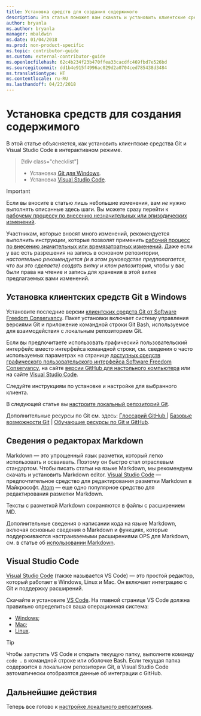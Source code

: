 ```yaml
---
title: Установка средств для создания содержимого
description: Эта статья поможет вам скачать и установить клиентские средства, необходимые для редактирования файлов Markdown и работы с Git.
author: bryanla
ms.author: bryanla
manager: mbaldwin
ms.date: 01/04/2018
ms.prod: non-product-specific
ms.topic: contributor-guide
ms.custom: external-contributor-guide
ms.openlocfilehash: 62c4b234f23b470ffea33cacdfc469fbd7e526bd
ms.sourcegitcommit: dd1b4e915f4996ac029d2a0704ced785438d3484
ms.translationtype: HT
ms.contentlocale: ru-RU
ms.lasthandoff: 04/23/2018
---
```

# <a name="install-content-authoring-tools"></a>Установка средств для создания содержимого

В этой статье объясняется, как установить клиентские средства Git и Visual Studio Code в интерактивном режиме.
> [!div class="checklist"]
> * Установка [Git для Windows](https://git-scm.com/download/win).
> * Установка [Visual Studio Code](https://code.visualstudio.com/).

>[!IMPORTANT]
> Если вы вносите в статью лишь небольшие изменения, вам *не* нужно выполнять описанные здесь шаги. Вы можете сразу перейти к [рабочему процессу по внесению незначительных или эпизодических изменений](light-workflow.md).
>
> Участникам, которые вносят много изменений, рекомендуется выполнить инструкции, которые позволят применить [рабочий процесс по внесению значительных или времязатратных изменений](full-workflow.md). Даже если у вас есть разрешения на запись в основном репозитории, *настоятельно рекомендуется (и в этом руководстве предполагается, что вы это сделаете) создать вилку и клон репозитория*, чтобы у вас были права на чтение и запись для хранения в этой вилке предлагаемых вами изменений.

## <a name="install-git-client-tools-on-windows"></a>Установка клиентских средств Git в Windows

 Установите последние версии [клиентских средств Git от Software Freedom Conservancy](https://git-scm.com/download/). Пакет установки включает систему управления версиями Git и приложение командной строки Git Bash, используемое для взаимодействия с локальным репозиторием Git.

Если вы предпочитаете использовать графический пользовательский интерфейс вместо интерфейса командной строки, см. сведения о часто используемых параметрах на странице [доступных средств графического пользовательского интерфейса Software Freedom Conservancy](https://git-scm.com/downloads/guis), на сайте [версии GitHub для настольного компьютера](https://desktop.github.com/) или на сайте [Visual Studio Code](https://www.visualstudio.com/products/code-vs.aspx).

Следуйте инструкциям по установке и настройке для выбранного клиента.

В следующей статье вы [настроите локальный репозиторий Git](get-started-setup-local.md).

   Дополнительные ресурсы по Git см. здесь: [Глоссарий GitHub ](https://help.github.com/articles/github-glossary) | [Базовые возможности Git](https://git-scm.com/book/en/v2/Getting-Started-Git-Basics) | [Обучающие ресурсы по Git и GitHub](https://help.github.com/articles/good-resources-for-learning-git-and-github/).

## <a name="understand-markdown-editors"></a>Сведения о редакторах Markdown

Markdown — это упрощенный язык разметки, который легко использовать и осваивать. Поэтому он быстро стал отраслевым стандартом. Чтобы писать статьи на языке Markdown, мы рекомендуем скачать и установить Markdown editor.  [Visual Studio Code](https://code.visualstudio.com/) — предпочтительное средство для редактирования разметки Markdown в Майкрософт. [Atom](https://atom.io) — еще одно популярное средство для редактирования разметки Markdown.

Тексты с разметкой Markdown сохраняются в файлы с расширением MD.

Дополнительные сведения о написании кода на языке Markdown, включая основные сведения о Markdown и функциях, которые поддерживаются настраиваемыми расширениями OPS для Markdown, см. в статье об [использовании Markdown](how-to-write-use-markdown.md).

## <a name="visual-studio-code"></a>Visual Studio Code

[Visual Studio Code](https://code.visualstudio.com/) (также называется VS Code) — это простой редактор, который работает в Windows, Linux и Mac. Он включает интеграцию с Git и поддержку расширений.

Скачайте и установите [VS Code](https://code.visualstudio.com/). На главной странице VS Code должна правильно определиться ваша операционная система:

- [Windows](https://code.visualstudio.com/docs/setup/windows);
- [Mac](https://code.visualstudio.com/docs/setup/mac);
- [Linux](https://code.visualstudio.com/docs/setup/linux).

> [!TIP]
> Чтобы запустить VS Code и открыть текущую папку, выполните команду `code .` в командной строке или оболочке Bash. Если текущая папка содержится в локальном репозитории Git, в Visual Studio Code автоматически отобразятся данные об интеграции с GitHub.

## <a name="next-steps"></a>Дальнейшие действия

Теперь все готово к [настройке локального репозитория](get-started-setup-local.md).
